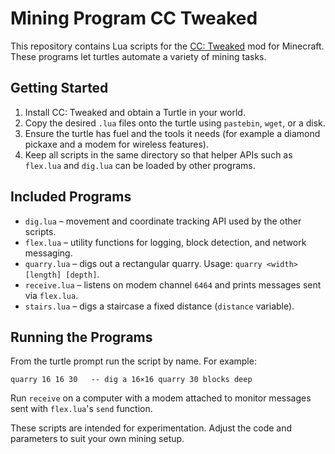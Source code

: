 # Mining Program CC Tweaked

This repository contains Lua scripts for the [CC: Tweaked](https://github.com/cc-tweaked/CC-Tweaked) mod for Minecraft. These programs let turtles automate a variety of mining tasks.

## Getting Started
1. Install CC: Tweaked and obtain a Turtle in your world.
2. Copy the desired `.lua` files onto the turtle using `pastebin`, `wget`, or a disk.
3. Ensure the turtle has fuel and the tools it needs (for example a diamond pickaxe and a modem for wireless features).
4. Keep all scripts in the same directory so that helper APIs such as `flex.lua` and `dig.lua` can be loaded by other programs.

## Included Programs
- `dig.lua` – movement and coordinate tracking API used by the other scripts.
- `flex.lua` – utility functions for logging, block detection, and network messaging.
- `quarry.lua` – digs out a rectangular quarry. Usage: `quarry <width> [length] [depth]`.
- `receive.lua` – listens on modem channel `6464` and prints messages sent via `flex.lua`.
- `stairs.lua` – digs a staircase a fixed distance (`distance` variable).

## Running the Programs
From the turtle prompt run the script by name. For example:

```
quarry 16 16 30   -- dig a 16×16 quarry 30 blocks deep
```

Run `receive` on a computer with a modem attached to monitor messages sent with `flex.lua`'s `send` function.

These scripts are intended for experimentation. Adjust the code and parameters to suit your own mining setup.
